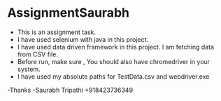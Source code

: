 # AssignmentSaurabh

- This is an assignment task.
- I have used selenium with java in this project. 
- I have used data driven framework in this project. I am fetching data from CSV file.
- Before run, make sure , You should also have chromedriver in your system.
- I have used my absolute paths for TestData.csv and webdriver.exe

-Thanks 
-Saurabh Tripathi
+918423736349
